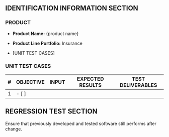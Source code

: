 
## IDENTIFICATION INFORMATION SECTION

### PRODUCT

- **Product Name:** {product name}
- **Product Line Portfolio:** Insurance




- [UNIT TEST CASES]

### UNIT TEST CASES

| \#  | OBJECTIVE | INPUT | EXPECTED RESULTS | TEST DELIVERABLES |
| --- | --------- | ----- | ---------------- | ----------------- |
| 1   |  - [ ]    |       |                  |                   |

## REGRESSION TEST SECTION

Ensure that previously developed and tested software still performs after change.
